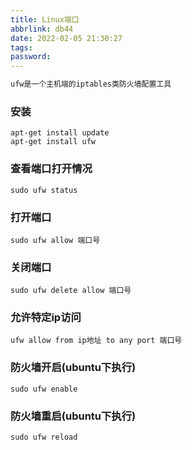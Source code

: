 ```yaml
---
title: Linux端口
abbrlink: db44
date: 2022-02-05 21:30:27
tags:
password:
---
```








~~~tex
ufw是一个主机端的iptables类防火墙配置工具
~~~

### 安装

~~~shell
apt-get install update
apt-get install ufw
~~~









### 查看端口打开情况

~~~shell
sudo ufw status
~~~





### 打开端口



~~~shell
sudo ufw allow 端口号
~~~



### 关闭端口

~~~shell
sudo ufw delete allow 端口号
~~~

 

### 允许特定ip访问

~~~shell
ufw allow from ip地址 to any port 端口号
~~~







### 防火墙开启(ubuntu下执行)

~~~shell
sudo ufw enable
~~~



### 防火墙重启(ubuntu下执行)

~~~shell
sudo ufw reload
~~~



